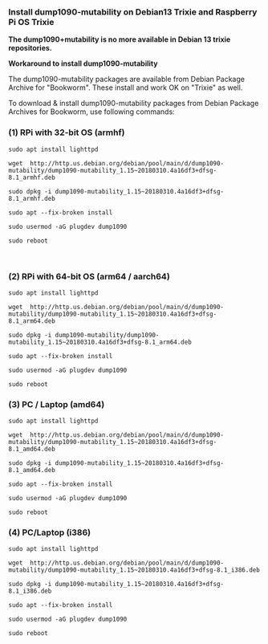 ### Install dump1090-mutability on Debian13 Trixie and Raspberry Pi OS Trixie
**The dump1090+mutability is no more available in Debian 13 trixie repositories.**</br>

**Workaround to install dump1090-mutability**</br>

The dump1090-mutability packages are available from Debian Package Archive for "Bookworm". These install and work OK on "Trixie" as well.</br>

To download & install dump1090-mutability packages from Debian Package Archives for Bookworm, use following commands:

### (1) RPi with 32-bit OS (armhf)
```
sudo apt install lighttpd

wget  http://http.us.debian.org/debian/pool/main/d/dump1090-mutability/dump1090-mutability_1.15~20180310.4a16df3+dfsg-8.1_armhf.deb  

sudo dpkg -i dump1090-mutability_1.15~20180310.4a16df3+dfsg-8.1_armhf.deb  

sudo apt --fix-broken install 

sudo usermod -aG plugdev dump1090  

sudo reboot

```
</br>

### (2) RPi with 64-bit OS (arm64 / aarch64) 
```
sudo apt install lighttpd  

wget  http://http.us.debian.org/debian/pool/main/d/dump1090-mutability/dump1090-mutability_1.15~20180310.4a16df3+dfsg-8.1_arm64.deb  

sudo dpkg -i dump1090-mutability/dump1090-mutability_1.15~20180310.4a16df3+dfsg-8.1_arm64.deb  

sudo apt --fix-broken install  

sudo usermod -aG plugdev dump1090  

sudo reboot

```

### (3) PC / Laptop (amd64) 
```
sudo apt install lighttpd  

wget  http://http.us.debian.org/debian/pool/main/d/dump1090-mutability/dump1090-mutability_1.15~20180310.4a16df3+dfsg-8.1_amd64.deb  

sudo dpkg -i dump1090-mutability_1.15~20180310.4a16df3+dfsg-8.1_amd64.deb  

sudo apt --fix-broken install  

sudo usermod -aG plugdev dump1090  

sudo reboot

```

### (4) PC/Laptop (i386)
```
sudo apt install lighttpd  

wget  http://http.us.debian.org/debian/pool/main/d/dump1090-mutability/dump1090-mutability_1.15~20180310.4a16df3+dfsg-8.1_i386.deb  

sudo dpkg -i dump1090-mutability_1.15~20180310.4a16df3+dfsg-8.1_i386.deb  

sudo apt --fix-broken install  

sudo usermod -aG plugdev dump1090  

sudo reboot

```

</br>


